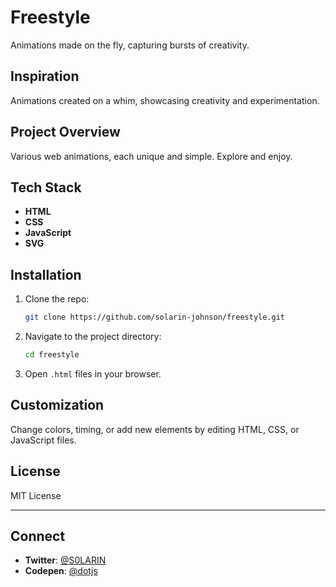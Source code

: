 # Freestyle

Animations made on the fly, capturing bursts of creativity.

## Inspiration

Animations created on a whim, showcasing creativity and experimentation.

## Project Overview

Various web animations, each unique and simple. Explore and enjoy.

## Tech Stack

- **HTML**
- **CSS**
- **JavaScript**
- **SVG**

## Installation

1. Clone the repo:
   ```bash
   git clone https://github.com/solarin-johnson/freestyle.git
   ```
2. Navigate to the project directory:
   ```bash
   cd freestyle
   ```
3. Open `.html` files in your browser.

## Customization

Change colors, timing, or add new elements by editing HTML, CSS, or JavaScript files.

## License

MIT License

---

## Connect

- **Twitter**: [@S0LARIN](https://x.com/S0LARIN)
- **Codepen**: [@dotjs](https://codepen.io/dotjs)
